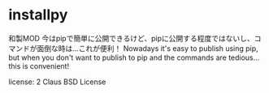 # installpy
和製MOD
今はpipで簡単に公開できるけど、pipに公開する程度ではないし、コマンドが面倒な時は...これが便利！
Nowadays it's easy to publish using pip, but when you don't want to publish to pip and the commands are tedious... this is convenient!

license: 	2 Claus BSD License
